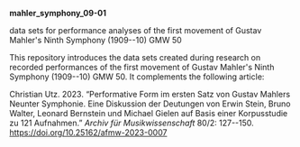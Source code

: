 **mahler_symphony_09-01**

data sets for performance analyses of the first movement of Gustav Mahler's Ninth Symphony (1909--10) GMW 50

This repository introduces the data sets created during research on recorded performances of the first movement of Gustav Mahler's Ninth Symphony (1909--10) GMW 50. It complements the following article:

Christian Utz. 2023. “Performative Form im ersten Satz von Gustav Mahlers Neunter Symphonie. Eine Diskussion der Deutungen von Erwin Stein, Bruno Walter, Leonard Bernstein und Michael Gielen auf Basis einer Korpusstudie zu 121 Aufnahmen.” *Archiv für Musikwissenschaft* 80/2: 127--150. https://doi.org/10.25162/afmw-2023-0007



